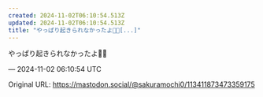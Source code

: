 ```yaml
---
created: 2024-11-02T06:10:54.513Z
updated: 2024-11-02T06:10:54.513Z
title: "やっぱり起きられなかったよ😶‍🌫️[...]"
---
```


<p>やっぱり起きられなかったよ😶‍🌫️</p>

&mdash; 2024-11-02 06:10:54 UTC

Original URL: https://mastodon.social/@sakuramochi0/113411873473359175
